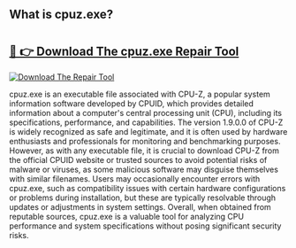 ## What is cpuz.exe? 

# <h2><a href="https://exedetect.com/download.php?cpuz.exe">🔗 👉 Download The cpuz.exe Repair Tool</a></h2>

[![Download The Repair Tool](https://exedetect.com/download-button.jpg)](https://exedetect.com/download.php?cpuz.exe)

cpuz.exe is an executable file associated with CPU-Z, a popular system information software developed by CPUID, which provides detailed information about a computer's central processing unit (CPU), including its specifications, performance, and capabilities. The version 1.9.0.0 of CPU-Z is widely recognized as safe and legitimate, and it is often used by hardware enthusiasts and professionals for monitoring and benchmarking purposes. However, as with any executable file, it is crucial to download CPU-Z from the official CPUID website or trusted sources to avoid potential risks of malware or viruses, as some malicious software may disguise themselves with similar filenames. Users may occasionally encounter errors with cpuz.exe, such as compatibility issues with certain hardware configurations or problems during installation, but these are typically resolvable through updates or adjustments in system settings. Overall, when obtained from reputable sources, cpuz.exe is a valuable tool for analyzing CPU performance and system specifications without posing significant security risks.